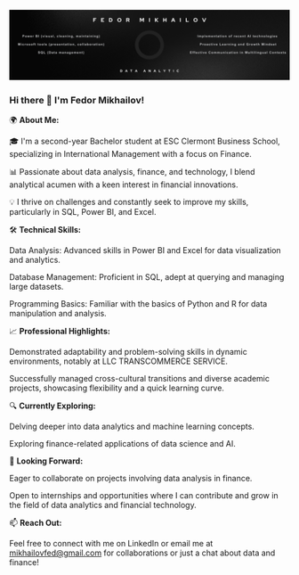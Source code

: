 ![Portfolio Background](Portfolio's%20background.png)

### Hi there 👋 I'm Fedor Mikhailov!

🌍 **About Me:**

🎓 I'm a second-year Bachelor student at ESC Clermont Business School, specializing in International Management with a focus on Finance.

📊 Passionate about data analysis, finance, and technology, I blend analytical acumen with a keen interest in financial innovations.

💡 I thrive on challenges and constantly seek to improve my skills, particularly in SQL, Power BI, and Excel.



🛠 **Technical Skills:**

Data Analysis: Advanced skills in Power BI and Excel for data visualization and analytics.

Database Management: Proficient in SQL, adept at querying and managing large datasets.

Programming Basics: Familiar with the basics of Python and R for data manipulation and analysis.



📈 **Professional Highlights:**

Demonstrated adaptability and problem-solving skills in dynamic environments, notably at LLC TRANSCOMMERCE SERVICE.

Successfully managed cross-cultural transitions and diverse academic projects, showcasing flexibility and a quick learning curve.



🔍 **Currently Exploring:**

Delving deeper into data analytics and machine learning concepts.

Exploring finance-related applications of data science and AI.



🤝 **Looking Forward:**

Eager to collaborate on projects involving data analysis in finance.

Open to internships and opportunities where I can contribute and grow in the field of data analytics and financial technology.



📫 **Reach Out:**

Feel free to connect with me on LinkedIn or email me at mikhailovfed@gmail.com for collaborations or just a chat about data and finance!

